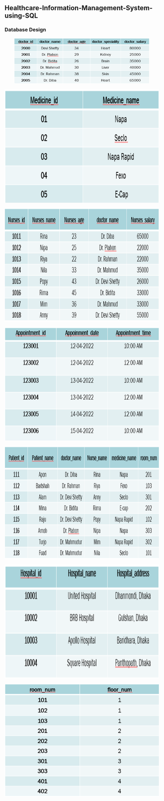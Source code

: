 ## Healthcare-Information-Management-System-using-SQL

### Database Design
<p align="center"><img src="./img/d1.png" alt="App Screenshot" style="height:150px; width:auto;"></p>
<p align="center"><img src="./img/d2.png" alt="App Screenshot" style="height:370px; width:auto;"></p>
<p align="center"><img src="./img/d3.png" alt="App Screenshot" style="height:370px; width:auto;"></p>
<p align="center"><img src="./img/d4.png" alt="App Screenshot" style="height:370px; width:auto;"></p>
<p align="center"><img src="./img/d5.png" alt="App Screenshot" style="height:370px; width:auto;"></p>
<p align="center"><img src="./img/d6.png" alt="App Screenshot" style="height:370px; width:auto;"></p>
<p align="center"><img src="./img/d7.png" alt="App Screenshot" style="height:370px; width:auto;"></p>
